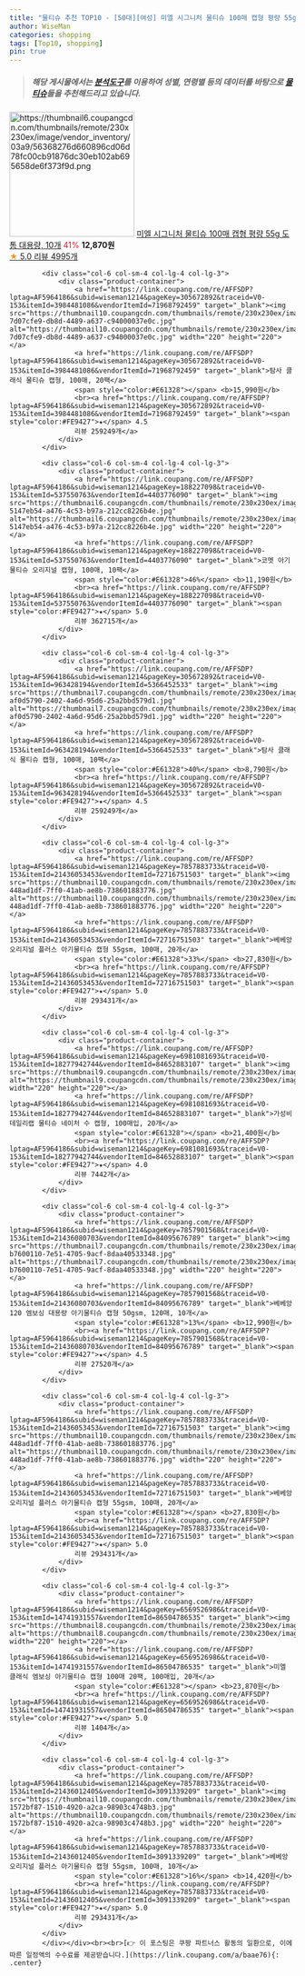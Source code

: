 ```yaml
---
title: "물티슈 추천 TOP10 - [50대][여성] 미엘 시그니처 물티슈 100매 캡형 평량 55g 도톰 대용량, 10개"
author: WiseMan
categories: shopping
tags: [Top10, shopping]
pin: true
---
```


> ##### 해당 게시물에서는 [**분석도구**](https://itemscout.io/)를 이용하여 **성별**, **연령별** 등의 데이터를 바탕으로 [**물티슈**](https://link.coupang.com/a/baae76)들을 추천해드리고 있습니다.
<div class="container"><div class="row">
            <div class="col-6 col-sm-4 col-lg-4 col-lg-3">
                <div class="product-container">
                    <a href="https://link.coupang.com/re/AFFSDP?lptag=AF5964186&subid=wiseman1214&pageKey=7148692699&traceid=V0-153&itemId=18592536632&vendorItemId=86493994776" target="_blank"><img src="https://thumbnail6.coupangcdn.com/thumbnails/remote/230x230ex/image/vendor_inventory/03a9/56368276d660896cd06d78fc00cb91876dc30eb102ab695658de6f373f9d.png" alt="https://thumbnail6.coupangcdn.com/thumbnails/remote/230x230ex/image/vendor_inventory/03a9/56368276d660896cd06d78fc00cb91876dc30eb102ab695658de6f373f9d.png" width="220" height="220"></a>
                    <a href="https://link.coupang.com/re/AFFSDP?lptag=AF5964186&subid=wiseman1214&pageKey=7148692699&traceid=V0-153&itemId=18592536632&vendorItemId=86493994776" target="_blank">미엘 시그니처 물티슈 100매 캡형 평량 55g 도톰 대용량, 10개</a>
                    <span style="color:#E61328">41%</span> <b>12,870원</b>
                    <br><a href="https://link.coupang.com/re/AFFSDP?lptag=AF5964186&subid=wiseman1214&pageKey=7148692699&traceid=V0-153&itemId=18592536632&vendorItemId=86493994776" target="_blank"><span style="color:#FE9427">★</span> 5.0
                    리뷰 4995개</a>
                </div>
            </div>
            
            <div class="col-6 col-sm-4 col-lg-4 col-lg-3">
                <div class="product-container">
                    <a href="https://link.coupang.com/re/AFFSDP?lptag=AF5964186&subid=wiseman1214&pageKey=305672892&traceid=V0-153&itemId=3984481086&vendorItemId=71968792459" target="_blank"><img src="https://thumbnail10.coupangcdn.com/thumbnails/remote/230x230ex/image/retail/images/436314960169675-7d07cfe9-db8d-4489-a637-c94000037e0c.jpg" alt="https://thumbnail10.coupangcdn.com/thumbnails/remote/230x230ex/image/retail/images/436314960169675-7d07cfe9-db8d-4489-a637-c94000037e0c.jpg" width="220" height="220"></a>
                    <a href="https://link.coupang.com/re/AFFSDP?lptag=AF5964186&subid=wiseman1214&pageKey=305672892&traceid=V0-153&itemId=3984481086&vendorItemId=71968792459" target="_blank">탐사 클래식 물티슈 캡형, 100매, 20팩</a>
                    <span style="color:#E61328"></span> <b>15,990원</b>
                    <br><a href="https://link.coupang.com/re/AFFSDP?lptag=AF5964186&subid=wiseman1214&pageKey=305672892&traceid=V0-153&itemId=3984481086&vendorItemId=71968792459" target="_blank"><span style="color:#FE9427">★</span> 4.5
                    리뷰 259249개</a>
                </div>
            </div>
            
            <div class="col-6 col-sm-4 col-lg-4 col-lg-3">
                <div class="product-container">
                    <a href="https://link.coupang.com/re/AFFSDP?lptag=AF5964186&subid=wiseman1214&pageKey=188227098&traceid=V0-153&itemId=537550763&vendorItemId=4403776090" target="_blank"><img src="https://thumbnail6.coupangcdn.com/thumbnails/remote/230x230ex/image/retail/images/1674530736104201-5147eb54-a476-4c53-b97a-212cc8226b4e.jpg" alt="https://thumbnail6.coupangcdn.com/thumbnails/remote/230x230ex/image/retail/images/1674530736104201-5147eb54-a476-4c53-b97a-212cc8226b4e.jpg" width="220" height="220"></a>
                    <a href="https://link.coupang.com/re/AFFSDP?lptag=AF5964186&subid=wiseman1214&pageKey=188227098&traceid=V0-153&itemId=537550763&vendorItemId=4403776090" target="_blank">코멧 아기물티슈 오리지널 캡형, 100매, 10팩</a>
                    <span style="color:#E61328">46%</span> <b>11,190원</b>
                    <br><a href="https://link.coupang.com/re/AFFSDP?lptag=AF5964186&subid=wiseman1214&pageKey=188227098&traceid=V0-153&itemId=537550763&vendorItemId=4403776090" target="_blank"><span style="color:#FE9427">★</span> 5.0
                    리뷰 362715개</a>
                </div>
            </div>
            
            <div class="col-6 col-sm-4 col-lg-4 col-lg-3">
                <div class="product-container">
                    <a href="https://link.coupang.com/re/AFFSDP?lptag=AF5964186&subid=wiseman1214&pageKey=305672892&traceid=V0-153&itemId=963428194&vendorItemId=5366452533" target="_blank"><img src="https://thumbnail7.coupangcdn.com/thumbnails/remote/230x230ex/image/retail/images/164153445891991-af0d5790-2402-4a6d-95d6-25a2bbd579d1.jpg" alt="https://thumbnail7.coupangcdn.com/thumbnails/remote/230x230ex/image/retail/images/164153445891991-af0d5790-2402-4a6d-95d6-25a2bbd579d1.jpg" width="220" height="220"></a>
                    <a href="https://link.coupang.com/re/AFFSDP?lptag=AF5964186&subid=wiseman1214&pageKey=305672892&traceid=V0-153&itemId=963428194&vendorItemId=5366452533" target="_blank">탐사 클래식 물티슈 캡형, 100매, 10팩</a>
                    <span style="color:#E61328">40%</span> <b>8,790원</b>
                    <br><a href="https://link.coupang.com/re/AFFSDP?lptag=AF5964186&subid=wiseman1214&pageKey=305672892&traceid=V0-153&itemId=963428194&vendorItemId=5366452533" target="_blank"><span style="color:#FE9427">★</span> 4.5
                    리뷰 259249개</a>
                </div>
            </div>
            
            <div class="col-6 col-sm-4 col-lg-4 col-lg-3">
                <div class="product-container">
                    <a href="https://link.coupang.com/re/AFFSDP?lptag=AF5964186&subid=wiseman1214&pageKey=7857883733&traceid=V0-153&itemId=21436053453&vendorItemId=72716751503" target="_blank"><img src="https://thumbnail10.coupangcdn.com/thumbnails/remote/230x230ex/image/retail/images/559095259457735-448ad1df-7ff0-41ab-ae8b-738601883776.jpg" alt="https://thumbnail10.coupangcdn.com/thumbnails/remote/230x230ex/image/retail/images/559095259457735-448ad1df-7ff0-41ab-ae8b-738601883776.jpg" width="220" height="220"></a>
                    <a href="https://link.coupang.com/re/AFFSDP?lptag=AF5964186&subid=wiseman1214&pageKey=7857883733&traceid=V0-153&itemId=21436053453&vendorItemId=72716751503" target="_blank">베베앙 오리지널 플러스 아기물티슈 캡형 55gsm, 100매, 20개</a>
                    <span style="color:#E61328">33%</span> <b>27,830원</b>
                    <br><a href="https://link.coupang.com/re/AFFSDP?lptag=AF5964186&subid=wiseman1214&pageKey=7857883733&traceid=V0-153&itemId=21436053453&vendorItemId=72716751503" target="_blank"><span style="color:#FE9427">★</span> 5.0
                    리뷰 293431개</a>
                </div>
            </div>
            
            <div class="col-6 col-sm-4 col-lg-4 col-lg-3">
                <div class="product-container">
                    <a href="https://link.coupang.com/re/AFFSDP?lptag=AF5964186&subid=wiseman1214&pageKey=6981081693&traceid=V0-153&itemId=18277942744&vendorItemId=84652883107" target="_blank"><img src="https://thumbnail9.coupangcdn.com/thumbnails/remote/230x230ex/image/vendor_inventory/a240/98e89d530d26e92a14111239753fb54550913bc12500526817a72897d52b.png" alt="https://thumbnail9.coupangcdn.com/thumbnails/remote/230x230ex/image/vendor_inventory/a240/98e89d530d26e92a14111239753fb54550913bc12500526817a72897d52b.png" width="220" height="220"></a>
                    <a href="https://link.coupang.com/re/AFFSDP?lptag=AF5964186&subid=wiseman1214&pageKey=6981081693&traceid=V0-153&itemId=18277942744&vendorItemId=84652883107" target="_blank">가성비 데일리랩 물티슈 네이처 수 캡형, 100매입, 20개</a>
                    <span style="color:#E61328"></span> <b>21,400원</b>
                    <br><a href="https://link.coupang.com/re/AFFSDP?lptag=AF5964186&subid=wiseman1214&pageKey=6981081693&traceid=V0-153&itemId=18277942744&vendorItemId=84652883107" target="_blank"><span style="color:#FE9427">★</span> 4.0
                    리뷰 7442개</a>
                </div>
            </div>
            
            <div class="col-6 col-sm-4 col-lg-4 col-lg-3">
                <div class="product-container">
                    <a href="https://link.coupang.com/re/AFFSDP?lptag=AF5964186&subid=wiseman1214&pageKey=7857901568&traceid=V0-153&itemId=21436080703&vendorItemId=84095676789" target="_blank"><img src="https://thumbnail7.coupangcdn.com/thumbnails/remote/230x230ex/image/retail/images/2457236518438932-b7600110-7e51-4705-9acf-8daa40533348.jpg" alt="https://thumbnail7.coupangcdn.com/thumbnails/remote/230x230ex/image/retail/images/2457236518438932-b7600110-7e51-4705-9acf-8daa40533348.jpg" width="220" height="220"></a>
                    <a href="https://link.coupang.com/re/AFFSDP?lptag=AF5964186&subid=wiseman1214&pageKey=7857901568&traceid=V0-153&itemId=21436080703&vendorItemId=84095676789" target="_blank">베베앙 120 엠보싱 대용량 아기물티슈 캡형 50gsm, 120매, 10개</a>
                    <span style="color:#E61328">13%</span> <b>12,990원</b>
                    <br><a href="https://link.coupang.com/re/AFFSDP?lptag=AF5964186&subid=wiseman1214&pageKey=7857901568&traceid=V0-153&itemId=21436080703&vendorItemId=84095676789" target="_blank"><span style="color:#FE9427">★</span> 4.5
                    리뷰 27520개</a>
                </div>
            </div>
            
            <div class="col-6 col-sm-4 col-lg-4 col-lg-3">
                <div class="product-container">
                    <a href="https://link.coupang.com/re/AFFSDP?lptag=AF5964186&subid=wiseman1214&pageKey=7857883733&traceid=V0-153&itemId=21436053453&vendorItemId=72716751503" target="_blank"><img src="https://thumbnail10.coupangcdn.com/thumbnails/remote/230x230ex/image/retail/images/559095259457735-448ad1df-7ff0-41ab-ae8b-738601883776.jpg" alt="https://thumbnail10.coupangcdn.com/thumbnails/remote/230x230ex/image/retail/images/559095259457735-448ad1df-7ff0-41ab-ae8b-738601883776.jpg" width="220" height="220"></a>
                    <a href="https://link.coupang.com/re/AFFSDP?lptag=AF5964186&subid=wiseman1214&pageKey=7857883733&traceid=V0-153&itemId=21436053453&vendorItemId=72716751503" target="_blank">베베앙 오리지널 플러스 아기물티슈 캡형 55gsm, 100매, 20개</a>
                    <span style="color:#E61328"></span> <b>27,830원</b>
                    <br><a href="https://link.coupang.com/re/AFFSDP?lptag=AF5964186&subid=wiseman1214&pageKey=7857883733&traceid=V0-153&itemId=21436053453&vendorItemId=72716751503" target="_blank"><span style="color:#FE9427">★</span> 5.0
                    리뷰 293431개</a>
                </div>
            </div>
            
            <div class="col-6 col-sm-4 col-lg-4 col-lg-3">
                <div class="product-container">
                    <a href="https://link.coupang.com/re/AFFSDP?lptag=AF5964186&subid=wiseman1214&pageKey=6569526986&traceid=V0-153&itemId=14741931557&vendorItemId=86504786535" target="_blank"><img src="https://thumbnail8.coupangcdn.com/thumbnails/remote/230x230ex/image/vendor_inventory/faac/256e90d74df20aa9c041bc049f2dd387c93a675d946d893a2c3966ea066a.jpg" alt="https://thumbnail8.coupangcdn.com/thumbnails/remote/230x230ex/image/vendor_inventory/faac/256e90d74df20aa9c041bc049f2dd387c93a675d946d893a2c3966ea066a.jpg" width="220" height="220"></a>
                    <a href="https://link.coupang.com/re/AFFSDP?lptag=AF5964186&subid=wiseman1214&pageKey=6569526986&traceid=V0-153&itemId=14741931557&vendorItemId=86504786535" target="_blank">미엘 클래식 엠보싱 아기물티슈 캡형 100매 20팩, 100매입, 20개</a>
                    <span style="color:#E61328"></span> <b>23,870원</b>
                    <br><a href="https://link.coupang.com/re/AFFSDP?lptag=AF5964186&subid=wiseman1214&pageKey=6569526986&traceid=V0-153&itemId=14741931557&vendorItemId=86504786535" target="_blank"><span style="color:#FE9427">★</span> 5.0
                    리뷰 1404개</a>
                </div>
            </div>
            
            <div class="col-6 col-sm-4 col-lg-4 col-lg-3">
                <div class="product-container">
                    <a href="https://link.coupang.com/re/AFFSDP?lptag=AF5964186&subid=wiseman1214&pageKey=7857883733&traceid=V0-153&itemId=21436012405&vendorItemId=3091339209" target="_blank"><img src="https://thumbnail10.coupangcdn.com/thumbnails/remote/230x230ex/image/retail/images/1148697506569417-1572bf87-1510-4920-a2ca-98903c4748b3.jpg" alt="https://thumbnail10.coupangcdn.com/thumbnails/remote/230x230ex/image/retail/images/1148697506569417-1572bf87-1510-4920-a2ca-98903c4748b3.jpg" width="220" height="220"></a>
                    <a href="https://link.coupang.com/re/AFFSDP?lptag=AF5964186&subid=wiseman1214&pageKey=7857883733&traceid=V0-153&itemId=21436012405&vendorItemId=3091339209" target="_blank">베베앙 오리지널 플러스 아기물티슈 캡형 55gsm, 100매, 10개</a>
                    <span style="color:#E61328">16%</span> <b>14,420원</b>
                    <br><a href="https://link.coupang.com/re/AFFSDP?lptag=AF5964186&subid=wiseman1214&pageKey=7857883733&traceid=V0-153&itemId=21436012405&vendorItemId=3091339209" target="_blank"><span style="color:#FE9427">★</span> 5.0
                    리뷰 293431개</a>
                </div>
            </div>
            </div></div><br><br>[👉 이 포스팅은 쿠팡 파트너스 활동의 일환으로, 이에 따른 일정액의 수수료를 제공받습니다.](https://link.coupang.com/a/baae76){: .center}